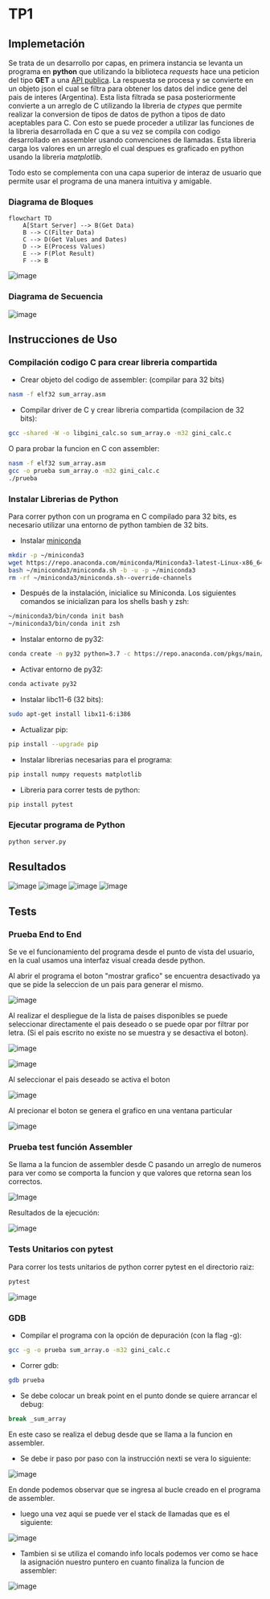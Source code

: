 # TP1

## Implemetación

Se trata de un desarrollo por capas, en primera instancia se levanta un programa en **python** que utilizando la biblioteca *requests* hace una peticion del tipo **GET** a una [API publica](https://api.worldbank.org/v2/en/country/all/indicator/SI.POV.GINI?format=json&date=2011:2020&per_page=32500&page=1&country=%22Argentina%22). La respuesta se procesa y se convierte en un objeto json el cual se filtra para obtener los datos del indice gene del pais de interes (Argentina). Esta lista filtrada se pasa posteriormente convierte a un arreglo de C utilizando la libreria de *ctypes* que permite realizar la conversion de tipos de datos de python a tipos de dato aceptables para C. Con esto se puede proceder a utilizar las funciones de la libreria desarrollada en C que a su vez se compila con codigo desarrollado en assembler usando convenciones de llamadas. Esta libreria carga los valores en un arreglo el cual despues es graficado en python usando la libreria *matplotlib*. 

Todo esto se complementa con una capa superior de interaz de usuario que permite usar el programa de una manera intuitiva y amigable.

### Diagrama de Bloques

```mermaid
flowchart TD
    A[Start Server] --> B(Get Data)
    B --> C(Filter Data)
    C --> D(Get Values and Dates)
    D --> E(Process Values)
    E --> F(Plot Result)
    F --> B
```

![image](https://github.com/marcosraimondi1/tp2-siscom/assets/69517496/fd970110-dd68-4c2e-9869-f5b0310c3559)

### Diagrama de Secuencia

![image](https://github.com/marcosraimondi1/tp2-siscom/assets/69517496/b59cda96-25b7-43c3-92bc-e5112af64f69)

## Instrucciones de Uso

### Compilación codigo C para crear libreria compartida
- Crear objeto del codigo de assembler: (compilar para 32 bits)
```sh
nasm -f elf32 sum_array.asm
```
- Compilar driver de C y crear libreria compartida (compilacion de 32 bits):
```sh
gcc -shared -W -o libgini_calc.so sum_array.o -m32 gini_calc.c
```

O para probar la funcion en C con assembler:
```sh
nasm -f elf32 sum_array.asm 
gcc -o prueba sum_array.o -m32 gini_calc.c 
./prueba
```

### Instalar Librerias de Python
Para correr python con un programa en C compilado para 32 bits, es necesario utilizar una entorno de python tambien de 32 bits.

- Instalar [miniconda](https://docs.anaconda.com/free/miniconda/)
```sh
mkdir -p ~/miniconda3
wget https://repo.anaconda.com/miniconda/Miniconda3-latest-Linux-x86_64.sh -O ~/miniconda3/miniconda.sh
bash ~/miniconda3/miniconda.sh -b -u -p ~/miniconda3
rm -rf ~/miniconda3/miniconda.sh--override-channels
```
- Después de la instalación, inicialice su Miniconda. Los siguientes comandos se inicializan para los shells bash y zsh:
```sh
~/miniconda3/bin/conda init bash
~/miniconda3/bin/conda init zsh
```
- Instalar entorno de py32:
```sh
conda create -n py32 python=3.7 -c https://repo.anaconda.com/pkgs/main/linux-32/ --override-channels
```
- Activar entorno de py32:
```sh
conda activate py32
```
- Instalar libc11-6 (32 bits):
```sh
sudo apt-get install libx11-6:i386
```
- Actualizar pip:
```sh
pip install --upgrade pip
```
- Instalar librerias necesarias para el programa:
```sh
pip install numpy requests matplotlib
```
- Libreria para correr tests de python:
```sh
pip install pytest
```

### Ejecutar programa de Python

```sh
python server.py
```

## Resultados
![image](./results/argentina_gene_index.png)
![image](./results/austria_gene_index.png)
![image](./results/canada_gene_index.png)
![image](./results/finland_gene_index.png)


## Tests

### Prueba End to End

Se ve el funcionamiento del programa desde el punto de vista del usuario, en la cual 
usamos una interfaz visual creada desde python.

Al abrir el programa el boton "mostrar grafico" se encuentra desactivado ya que se pide la seleccion de un pais para generar el mismo.

![image](<testing screenshots/End_to_End_1.png>)

Al realizar el despliegue de la lista de paises disponibles se puede seleccionar directamente el pais deseado o se puede opar por filtrar por letra. (Si el pais escrito no existe no se muestra y se desactiva el boton).

![image](<testing screenshots/End_to_End_2_1.jpeg>)

![image](<testing screenshots/End_to_End_2_0.jpeg>)

Al seleccionar el pais deseado se activa el boton

![image](<testing screenshots/End_to_End_3.png>)

Al precionar el boton se genera el grafico en una ventana particular

![image](<testing screenshots/End_to_End_4.png>)

### Prueba test función Assembler

Se llama a la funcion de assembler desde C pasando un arreglo de numeros para ver como
se comporta la funcion y que valores que retorna sean los correctos.

![Image](<testing screenshots/Test_Assembler_main_cod.png>)

Resultados de la ejecución:

![image](<testing screenshots/Test_Assembler_function.png>)

### Tests Unitarios con pytest

Para correr los tests unitarios de python correr pytest en el directorio raiz:
```sh
pytest
```
![image](<testing screenshots/pytest.png>)

### GDB

- Compilar el programa con la opción de depuración (con la flag -g):
```sh
gcc -g -o prueba sum_array.o -m32 gini_calc.c 
```
- Correr gdb:
```sh
gdb prueba
```
- Se debe colocar un break point en el punto donde se quiere arrancar el debug:
```sh
break _sum_array
```
En este caso se realiza el debug desde que se llama a la funcion en assembler.

- Se debe ir paso por paso con la instrucción nexti se vera lo siguiente:

![image](<testing screenshots/gdb_1.png>)

En donde podemos observar que se ingresa al bucle creado en el programa de assembler.

- luego una vez aqui se puede ver el stack de llamadas que es el siguiente:

![image](<testing screenshots/gdb_3_backtrace.png>)

- Tambien si se utiliza el comando info locals podemos ver como se hace la asignación nuestro puntero en cuanto finaliza la funcion de assembler:

![image](<testing screenshots/gdb_4_Asignation.png>)


